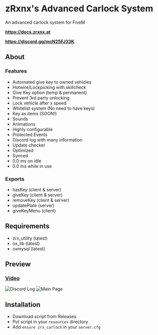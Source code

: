 # zRxnx's Advanced Carlock System

An advanced carlock system for FiveM

**https://docs.zrxnx.at**

**https://discord.gg/mcN25FJ33K**

## About

### Features

- Automated give key to owned vehicles
- Hotwire/Lockpicking with skillcheck
- Give Key option (temp & permanent)
- Prevent 3rd party unlocking
- Lock vehicle after x speed
- Whitelist system (No need to have keys)
- Key as items (SOON!)
- Sounds
- Animations
- Highly configurable
- Protected Events
- Discord log with many information
- Update checker
- Optimized
- Synced
- 0.0 ms on idle
- 0.0 ms while in use

### Exports

- hasKey (client & server)
- giveKey (client & server)
- removeKey (client & server)
- updatePlate (server)
- giveKeyMenu (client)

## Requirements

- zrx_utility (latest)
- ox_lib (latest)
- oxmysql (latest)

## Preview

### [Video](https://youtu.be/-UlT6rA7QJY?si=_0b4o1BkP2noMCDW)

![Discord Log](https://i.imgur.com/TDfftS2.png)
![Main Page](https://i.imgur.com/KvRMgJb.png)

## Installation

- Download script from Releases
- Put script in your `resources` directory
- Add `ensure zrx_carlock` in your `server.cfg`
